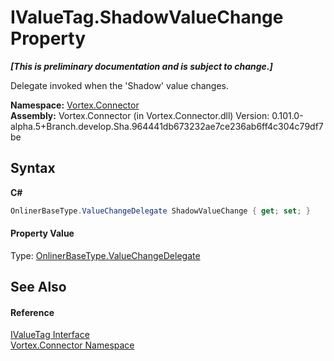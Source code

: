 # IValueTag.ShadowValueChange Property 
 _**\[This is preliminary documentation and is subject to change.\]**_

Delegate invoked when the 'Shadow' value changes.

**Namespace:**&nbsp;<a href="N_Vortex_Connector.md">Vortex.Connector</a><br />**Assembly:**&nbsp;Vortex.Connector (in Vortex.Connector.dll) Version: 0.101.0-alpha.5+Branch.develop.Sha.964441db673232ae7ce236ab6ff4c304c79df7be

## Syntax

**C#**<br />
``` C#
OnlinerBaseType.ValueChangeDelegate ShadowValueChange { get; set; }
```


#### Property Value
Type: <a href="T_Vortex_Connector_ValueTypes_OnlinerBaseType_ValueChangeDelegate.md">OnlinerBaseType.ValueChangeDelegate</a>

## See Also


#### Reference
<a href="T_Vortex_Connector_IValueTag.md">IValueTag Interface</a><br /><a href="N_Vortex_Connector.md">Vortex.Connector Namespace</a><br />